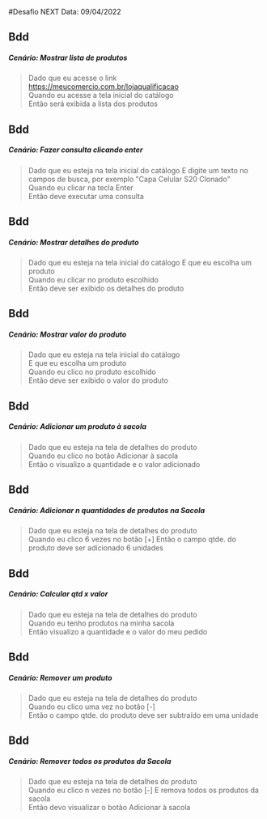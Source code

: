 #Desafio NEXT 
Data: 09/04/2022

## Bdd
##### Cenário: Mostrar lista de produtos    
>Dado que eu acesse o link https://meucomercio.com.br/lojaqualificacao    
>Quando eu acesse a tela inicial do catálogo    
>Então será exibida a lista dos produtos   

## Bdd
##### Cenário: Fazer consulta clicando enter  
>Dado que eu esteja na tela inicial do catálogo
>E digite um texto no campos de busca, por exemplo "Capa Celular S20 Clonado"  
>Quando eu clicar na tecla Enter   
>Então deve executar uma consulta  

## Bdd
##### Cenário: Mostrar detalhes do produto 
>Dado que eu esteja na tela inicial do catálogo 
>E que eu escolha um produto    
>Quando eu clicar no produto escolhido    
>Então deve ser exibido os detalhes do produto    

## Bdd
##### Cenário: Mostrar valor do produto
>Dado que eu esteja na tela inicial do catálogo  
>E que eu escolha um produto   
>Quando eu clico no produto escolhido    
>Então deve ser exibido o valor do produto 

## Bdd  
##### Cenário: Adicionar um produto à sacola   
>Dado que eu esteja na tela de detalhes do produto    
>Quando eu clico no botão Adicionar à sacola  
>Então o visualizo a quantidade e o valor adicionado  

## Bdd
##### Cenário: Adicionar n quantidades de produtos na Sacola 
>Dado que eu esteja na tela de detalhes do produto    
>Quando eu clico 6 vezes no botão [+]
>Então o campo qtde. do produto deve ser adicionado 6 unidades  

## Bdd  
##### Cenário: Calcular qtd x valor  
>Dado que eu esteja na tela de detalhes do produto    
>Quando eu tenho produtos na minha sacola   
>Então visualizo a quantidade e o valor do meu pedido      

## Bdd
##### Cenário: Remover um produto    
>Dado que eu esteja na tela de detalhes do produto    
>Quando eu clico uma vez no botão [-]  
>Então o campo qtde. do produto deve ser subtraído em uma unidade     

## Bdd
##### Cenário: Remover todos os produtos da Sacola   
>Dado que eu esteja na tela de detalhes do produto    
>Quando eu clico n vezes no botão [-]
>E remova todos os produtos da sacola   
>Então devo visualizar o botão Adicionar à sacola     
 

